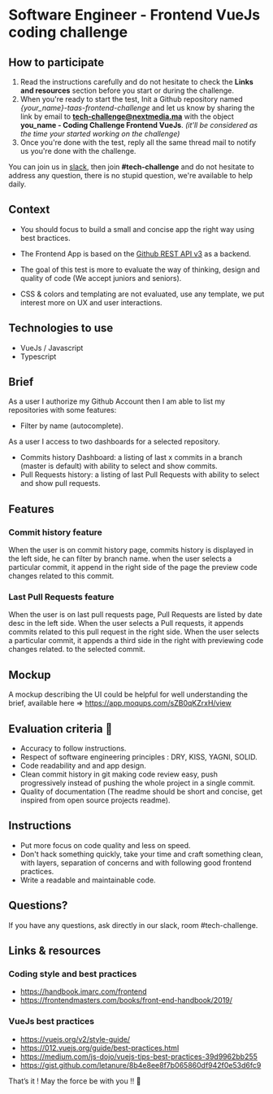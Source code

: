 # Software Engineer - Frontend VueJs coding challenge

## How to participate

1. Read the instructions carefully and do not hesitate to check the **Links and resources** section before you start or during the challenge.
2. When you're ready to start the test, Init a Github repository named *{your_name}-taas-frontend-challenge* and let us know by sharing the link by email to 
**tech-challenge@nextmedia.ma** with the object **you_name - Coding Challenge Frontend VueJs**. *(it'll be considered as the time your started working on the challenge)*
3. Once you're done with the test, reply all the same thread mail to notify us you're done with the challenge.

You can join us in [slack](https://join.slack.com/t/next-media-team/shared_invite/enQtMzM0MjIzNjkyNDUxLTI5ZjhhNTkxZTZiYzdkODIyMDkyZWIyNjFlZTE5MmQzMjNkNzZkOTdmMjcyY2Q1NTZlN2E2NTBkYjk1MGU3Mjk), 
then join **#tech-challenge** and do not hesitate to address any question, there is no stupid question, we're available 
to help daily. 

## Context

- You should focus to build a small and concise app the right way using best bractices.

- The Frontend App is based on the [Github REST API v3](https://developer.github.com/v3/) as a backend.

- The goal of this test is more to evaluate the way of thinking, design and quality of code (We accept juniors and seniors).

- CSS & colors and templating are not evaluated, use any template, we put interest more on UX and user interactions. 
 
## Technologies to use
 
- VueJs / Javascript
- Typescript
        
## Brief

As a user I authorize my Github Account then I am able to list my repositories with some features:
- Filter by name (autocomplete).

As a user I access to two dashboards for a selected repository.
- Commits history Dashboard: a listing of last x commits in a branch (master is default) with ability to select and show commits.
- Pull Requests history: a listing of last Pull Requests with ability to select and show pull requests.

## Features

### Commit history feature

When the user is on commit history page, commits history is displayed in the left side, he can filter by branch name.
when the user selects a particular commit, it append in the right side of the page the preview code changes related to this commit. 

### Last Pull Requests feature

When the user is on last pull requests page, Pull Requests are listed by date desc in the left side.
When the user selects a Pull requests, it appends commits related to this pull request in the right side.
When the user selects a particular commit, it appends a third side in the right with previewing code changes related. 
to the selected commit.

## Mockup 

A mockup describing the UI could be helpful for well understanding the brief, available here => https://app.moqups.com/sZB0qKZrxH/view

## Evaluation criteria 🚨
- Accuracy to follow instructions.
- Respect of software engineering principles : DRY, KISS, YAGNI, SOLID.
- Code readability and and app design.
- Clean commit history in git making code review easy, push progressively instead of pushing the whole project in a single commit.
- Quality of documentation (The readme should be short and concise, get inspired from open source projects readme).


## Instructions
- Put more focus on code quality and less on speed. 
- Don't hack something quickly, take your time and craft something clean, with layers, separation of concerns and with following
good frontend practices.
- Write a readable and maintainable code.

## Questions?

If you have any questions, ask directly in our slack, room #tech-challenge.  

## Links & resources

### Coding style and best practices
- https://handbook.imarc.com/frontend
- https://frontendmasters.com/books/front-end-handbook/2019/

### VueJs best practices
- https://vuejs.org/v2/style-guide/
- https://012.vuejs.org/guide/best-practices.html
- https://medium.com/js-dojo/vuejs-tips-best-practices-39d9962bb255
- https://gist.github.com/letanure/8b4e8ee8f7b065860df942f0e53d6fc9

That’s it ! May the force be with you !! 🖖 